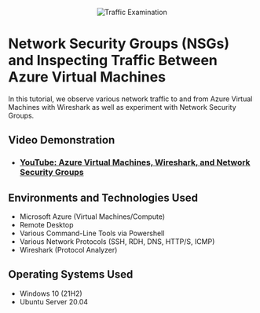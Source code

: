 <p align="center">
<img src="https://logos-world.net/wp-content/uploads/2021/05/Microsoft-Azure-Logo-700x394.png" alt="Traffic Examination"/>
</p>

<h1>Network Security Groups (NSGs) and Inspecting Traffic Between Azure Virtual Machines</h1>
In this tutorial, we observe various network traffic to and from Azure Virtual Machines with Wireshark as well as experiment with Network Security Groups. <br />


<h2>Video Demonstration</h2>

- ### [YouTube: Azure Virtual Machines, Wireshark, and Network Security Groups](https://youtu.be/Mu_2UnOdVHM)

<h2>Environments and Technologies Used</h2>

- Microsoft Azure (Virtual Machines/Compute)
- Remote Desktop
- Various Command-Line Tools via Powershell
- Various Network Protocols (SSH, RDH, DNS, HTTP/S, ICMP)
- Wireshark (Protocol Analyzer)

<h2>Operating Systems Used </h2>

- Windows 10 (21H2)
- Ubuntu Server 20.04

